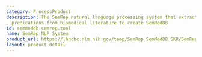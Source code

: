 ```yaml
---
category: ProcessProduct
description: The SemRep natural language processing system that extracts semantic
  predications from biomedical literature to create SemMedDB
id: semmeddb.semrep.tool
name: SemRep NLP System
product_url: https://lhncbc.nlm.nih.gov/temp/SemRep_SemMedDB_SKR/SemRep_download.html
layout: product_detail
---
```

